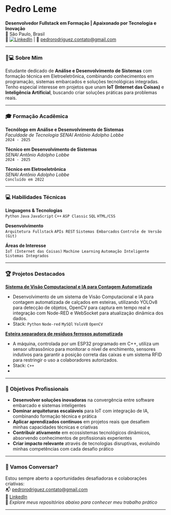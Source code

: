 
# Pedro Leme  
**Desenvolvedor Fullstack em Formação | Apaixonado por Tecnologia e Inovação**  
📍 São Paulo, Brasil  
🔗 [![LinkedIn](https://img.shields.io/badge/LinkedIn-Connect-%230A66C2)]([www.linkedin.com/in/pedro-henrique-812593260]) | 📧 [pedrorodriguez.contato@gmail.com]()

---

### 👨💻 Sobre Mim  
Estudante dedicado de **Análise e Desenvolvimento de Sistemas** com formação técnica em Eletroeletrônica, combinando conhecimentos em programação, sistemas embarcados e soluções tecnológicas integradas. Tenho especial interesse em projetos que unam **IoT (Internet das Coisas)** e **Inteligência Artificial**, buscando criar soluções práticas para problemas reais.

---

### 🎓 Formação Acadêmica  
**Tecnólogo em Análise e Desenvolvimento de Sistemas**  
*Faculdade de Tecnologia SENAI Antônio Adolpho Lobbe*  
`2024 - 2025 `

**Técnico em Desenvolvimento de Sistemas**  
*SENAI Antônio Adolpho Lobbe*  
`2024 - 2025`

**Técnico em Eletroeletrônica**  
*SENAI Antônio Adolpho Lobbe*  
`Concluído em 2022`

---

### 💻 Habilidades Técnicas  
**Linguagens & Tecnologias**  
`Python` `Java` `JavaScript` `C++` `ASP Classic` `SQL` `HTML/CSS`

**Desenvolvimento**  
`Arquitetura Fullstack` `APIs REST` `Sistemas Embarcados` `Controle de Versão (Git)`

**Áreas de Interesse**  
`IoT (Internet das Coisas)` `Machine Learning` `Automação Inteligente` `Sistemas Integrados`

---

### 🏆 Projetos Destacados  
[**Sistema de Visão Computacional e IA para Contagem Automatizada**](https://www.linkedin.com/in/pedro-henrique-812593260/details/projects/)  
- Desenvolvimento de um sistema de Visão Computacional e IA para contagem automatizada de calçados em esteiras, utilizando YOLOv8 para detecção de objetos, OpenCV para captura em tempo real e integração com Node-RED e WebSocket para atualização dinâmica dos dados.
- Stack: `Python` `Node-red` `MySQl` `YoloV8` `OpenCV`

[**Esteira separadora de resíduos ferrosos automatizada**]()  
- A máquina, controlada por um ESP32 programado em C++, utiliza um sensor ultrassônico para monitorar o nível de enchimento, sensores indutivos para garantir a posição correta das caixas e um sistema RFID para restringir o uso a colaboradores autorizados.  
- Stack: `C++`
- 
---

### 🚀 Objetivos Profissionais  
- **Desenvolver soluções inovadoras** na convergência entre software embarcado e sistemas inteligentes  
- **Dominar arquiteturas escaláveis** para IoT com integração de IA, combinando formação técnica e prática  
- **Aplicar aprendizados contínuos** em projetos reais que desafiem minhas capacidades técnicas e criativas  
- **Contribuir ativamente** em ecossistemas tecnológicos dinâmicos, absorvendo conhecimentos de profissionais experientes  
- **Criar impacto relevante** através de tecnologias disruptivas, evoluindo minhas competências com cada desafio prático  

---

### 📩 Vamos Conversar?  
Estou sempre aberto a oportunidades desafiadoras e colaborações criativas:  
📬 [pedrorodriguez.contato@gmail.com]()  
💼 [LinkedIn]([www.linkedin.com/in/pedro-henrique-812593260])  
🐙 *Explore meus repositórios abaixo para conhecer meu trabalho prático*

---
